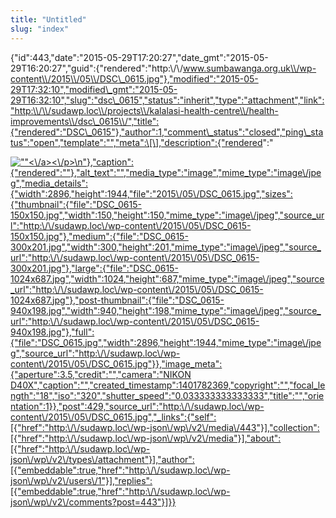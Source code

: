 ```yaml
---
title: "Untitled"
slug: "index"
---
```


{"id":443,"date":"2015-05-29T17:20:27","date\_gmt":"2015-05-29T16:20:27","guid":{"rendered":"http:\\/\\/www.sumbawanga.org.uk\\/wp-content\\/2015\\/05\\/DSC\_0615.jpg"},"modified":"2015-05-29T17:32:10","modified\_gmt":"2015-05-29T16:32:10","slug":"dsc\_0615","status":"inherit","type":"attachment","link":"http:\\/\\/sudawp.loc\\/projects\\/kalalasi-health-centre\\/health-improvements\\/dsc\_0615\\/","title":{"rendered":"DSC\_0615"},"author":1,"comment\_status":"closed","ping\_status":"open","template":"","meta":\[\],"description":{"rendered":"

[![\"\"](\"http:\/\/sudawp.loc\/wp-content\/2015\/05\/DSC_0615-300x201.jpg\")<\\/a><\\/p>\\n"},"caption":{"rendered":""},"alt\_text":"","media\_type":"image","mime\_type":"image\\/jpeg","media\_details":{"width":2896,"height":1944,"file":"2015\\/05\\/DSC\_0615.jpg","sizes":{"thumbnail":{"file":"DSC\_0615-150x150.jpg","width":150,"height":150,"mime\_type":"image\\/jpeg","source\_url":"http:\\/\\/sudawp.loc\\/wp-content\\/2015\\/05\\/DSC\_0615-150x150.jpg"},"medium":{"file":"DSC\_0615-300x201.jpg","width":300,"height":201,"mime\_type":"image\\/jpeg","source\_url":"http:\\/\\/sudawp.loc\\/wp-content\\/2015\\/05\\/DSC\_0615-300x201.jpg"},"large":{"file":"DSC\_0615-1024x687.jpg","width":1024,"height":687,"mime\_type":"image\\/jpeg","source\_url":"http:\\/\\/sudawp.loc\\/wp-content\\/2015\\/05\\/DSC\_0615-1024x687.jpg"},"post-thumbnail":{"file":"DSC\_0615-940x198.jpg","width":940,"height":198,"mime\_type":"image\\/jpeg","source\_url":"http:\\/\\/sudawp.loc\\/wp-content\\/2015\\/05\\/DSC\_0615-940x198.jpg"},"full":{"file":"DSC\_0615.jpg","width":2896,"height":1944,"mime\_type":"image\\/jpeg","source\_url":"http:\\/\\/sudawp.loc\\/wp-content\\/2015\\/05\\/DSC\_0615.jpg"}},"image\_meta":{"aperture":3.5,"credit":"","camera":"NIKON D40X","caption":"","created\_timestamp":1401782369,"copyright":"","focal\_length":"18","iso":"320","shutter\_speed":"0.033333333333333","title":"","orientation":1}},"post":429,"source\_url":"http:\\/\\/sudawp.loc\\/wp-content\\/2015\\/05\\/DSC\_0615.jpg","\_links":{"self":\[{"href":"http:\\/\\/sudawp.loc\\/wp-json\\/wp\\/v2\\/media\\/443"}\],"collection":\[{"href":"http:\\/\\/sudawp.loc\\/wp-json\\/wp\\/v2\\/media"}\],"about":\[{"href":"http:\\/\\/sudawp.loc\\/wp-json\\/wp\\/v2\\/types\\/attachment"}\],"author":\[{"embeddable":true,"href":"http:\\/\\/sudawp.loc\\/wp-json\\/wp\\/v2\\/users\\/1"}\],"replies":\[{"embeddable":true,"href":"http:\\/\\/sudawp.loc\\/wp-json\\/wp\\/v2\\/comments?post=443"}\]}}](http:\/\/sudawp.loc\/wp-content\/2015\/05\/DSC_0615.jpg)